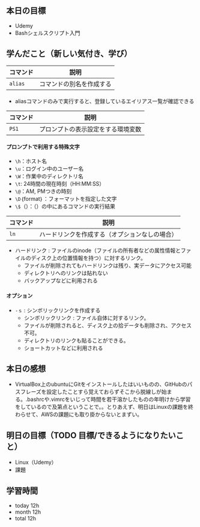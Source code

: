 ## 本日の目標
- Udemy
- Bashシェルスクリプト入門

## 学んだこと（新しい気付き、学び）
| コマンド | 説明                           |
|----------|--------------------------------|
| `alias`   | コマンドの別名を作成する   |
####
- aliasコマンドのみで実行すると、登録しているエイリアス一覧が確認できる

| コマンド   | 説明                           |
|------------|--------------------------------|
| `PS1`    | プロンプトの表示設定をする環境変数  |
#### プロンプトで利用する特殊文字
- `\h`：ホスト名
- `\u`：ログイン中のユーザー名
- `\W`：作業中のディレクトリ名
- `\t`: 24時間の現在時刻（HH:MM:SS）
- `\@`：AM, PMつきの時刻
- `\D`｛format｝：フォーマットを指定した文字
- `\$`（）：（）の中にあるコマンドの実行結果

| コマンド     | 説明                                   |
|--------------|----------------------------------------|
| `ln`    | ハードリンクを作成する（オプションなしの場合）    |
- ハードリンク : ファイルのinode（ファイルの所有者などの属性情報とファイルのディスク上の位置情報を持つ）に対するリンク。
  - ファイルが削除されてもハードリンクは残り、実データにアクセス可能
  - ディレクトリへのリンクは貼れない
  - バックアップなどに利用される
#### オプション
- `-ｓ`  : シンボリックリンクを作成する
  - シンボリックリンク : ファイル自体に対するリンク。
  - ファイルが削除されると、ディスク上の拾データも削除され、アクセス不可。
  - ディレクトリのリンクも貼ることができる。
  - ショートカットなどに利用される 


## 本日の感想
- VirtualBox上のubuntuにGitをインストールしたはいいものの、GitHubのパスフレーズを設定したことすら覚えておらずそこから脱線しが始まる。.bashrcや.vimrcをいじって時間を若干溶かしたものの年明けから学習をしているので及第点ということで。。とりあえず、明日はLinuxの課題を終わらせて、AWSの課題にも取り掛からないとまずい。

## 明日の目標（TODO 目標/できるようになりたいこと）
- Linux（Udemy）
- 課題

## 学習時間
- today 12h
- month 12h
- total 12h
